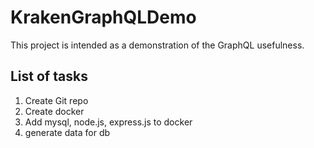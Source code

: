 # KrakenGraphQLDemo

This project is intended as a demonstration of the GraphQL usefulness.

## List of tasks

1. Create Git repo
2. Create docker
3. Add mysql, node.js, express.js to docker
4. generate data for db

